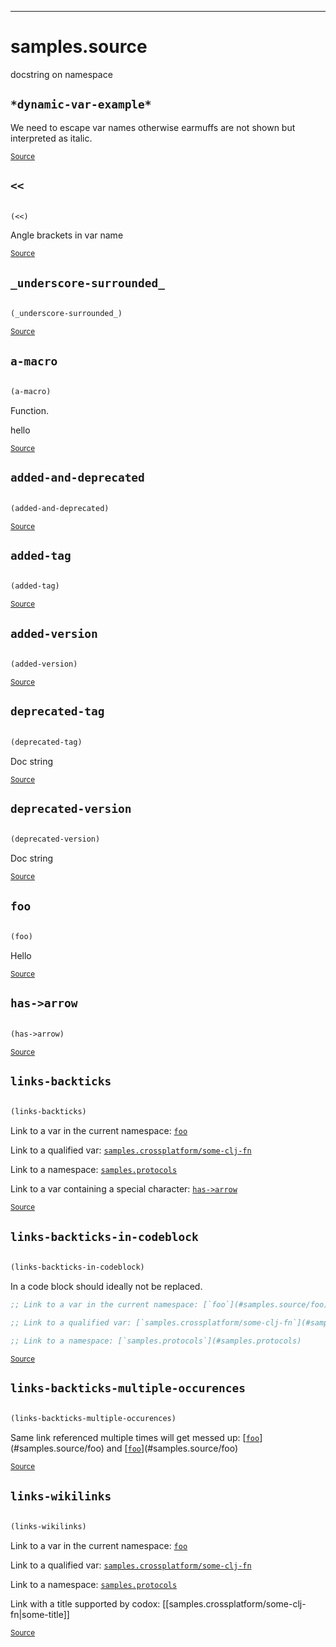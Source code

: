 
-----
# <a name="samples.source">samples.source</a>


docstring on namespace




## <a name="samples.source/*dynamic-var-example*">`*dynamic-var-example*`</a><a name="samples.source/*dynamic-var-example*"></a>




We need to escape var names otherwise earmuffs are not shown but interpreted as italic.
<p><sub><a href="https://github.com/borkdude/quickdoc/blob/master//src/samples/source.clj#L9-L11">Source</a></sub></p>

## <a name="samples.source/<<">`<<`</a><a name="samples.source/<<"></a>
``` clojure

(<<)
```

Angle brackets in var name
<p><sub><a href="https://github.com/borkdude/quickdoc/blob/master//src/samples/source.clj#L17-L19">Source</a></sub></p>

## <a name="samples.source/_underscore-surrounded_">`_underscore-surrounded_`</a><a name="samples.source/_underscore-surrounded_"></a>
``` clojure

(_underscore-surrounded_)
```
<p><sub><a href="https://github.com/borkdude/quickdoc/blob/master//src/samples/source.clj#L13-L13">Source</a></sub></p>

## <a name="samples.source/a-macro">`a-macro`</a><a name="samples.source/a-macro"></a>
``` clojure

(a-macro)
```
Function.

hello
<p><sub><a href="https://github.com/borkdude/quickdoc/blob/master//src/samples/source.clj#L44-L46">Source</a></sub></p>

## <a name="samples.source/added-and-deprecated">`added-and-deprecated`</a><a name="samples.source/added-and-deprecated"></a>
``` clojure

(added-and-deprecated)
```
<p><sub><a href="https://github.com/borkdude/quickdoc/blob/master//src/samples/source.clj#L39-L42">Source</a></sub></p>

## <a name="samples.source/added-tag">`added-tag`</a><a name="samples.source/added-tag"></a>
``` clojure

(added-tag)
```
<p><sub><a href="https://github.com/borkdude/quickdoc/blob/master//src/samples/source.clj#L31-L33">Source</a></sub></p>

## <a name="samples.source/added-version">`added-version`</a><a name="samples.source/added-version"></a>
``` clojure

(added-version)
```
<p><sub><a href="https://github.com/borkdude/quickdoc/blob/master//src/samples/source.clj#L35-L37">Source</a></sub></p>

## <a name="samples.source/deprecated-tag">`deprecated-tag`</a><a name="samples.source/deprecated-tag"></a>
``` clojure

(deprecated-tag)
```

Doc string
<p><sub><a href="https://github.com/borkdude/quickdoc/blob/master//src/samples/source.clj#L21-L24">Source</a></sub></p>

## <a name="samples.source/deprecated-version">`deprecated-version`</a><a name="samples.source/deprecated-version"></a>
``` clojure

(deprecated-version)
```

Doc string
<p><sub><a href="https://github.com/borkdude/quickdoc/blob/master//src/samples/source.clj#L26-L29">Source</a></sub></p>

## <a name="samples.source/foo">`foo`</a><a name="samples.source/foo"></a>
``` clojure

(foo)
```

Hello
<p><sub><a href="https://github.com/borkdude/quickdoc/blob/master//src/samples/source.clj#L5-L7">Source</a></sub></p>

## <a name="samples.source/has->arrow">`has->arrow`</a><a name="samples.source/has->arrow"></a>
``` clojure

(has->arrow)
```
<p><sub><a href="https://github.com/borkdude/quickdoc/blob/master//src/samples/source.clj#L15-L15">Source</a></sub></p>

## <a name="samples.source/links-backticks">`links-backticks`</a><a name="samples.source/links-backticks"></a>
``` clojure

(links-backticks)
```

Link to a var in the current namespace: [`foo`](#samples.source/foo)

  Link to a qualified var: [`samples.crossplatform/some-clj-fn`](#samples.crossplatform/some-clj-fn)

  Link to a namespace: [`samples.protocols`](#samples.protocols)

  Link to a var containing a special character: [`has->arrow`](#samples.source/has->arrow)
  
<p><sub><a href="https://github.com/borkdude/quickdoc/blob/master//src/samples/source.clj#L48-L57">Source</a></sub></p>

## <a name="samples.source/links-backticks-in-codeblock">`links-backticks-in-codeblock`</a><a name="samples.source/links-backticks-in-codeblock"></a>
``` clojure

(links-backticks-in-codeblock)
```

 In a code block should ideally not be replaced.
  ```clojure
  ;; Link to a var in the current namespace: [`foo`](#samples.source/foo)

  ;; Link to a qualified var: [`samples.crossplatform/some-clj-fn`](#samples.crossplatform/some-clj-fn)

  ;; Link to a namespace: [`samples.protocols`](#samples.protocols)
  ```
<p><sub><a href="https://github.com/borkdude/quickdoc/blob/master//src/samples/source.clj#L59-L68">Source</a></sub></p>

## <a name="samples.source/links-backticks-multiple-occurences">`links-backticks-multiple-occurences`</a><a name="samples.source/links-backticks-multiple-occurences"></a>
``` clojure

(links-backticks-multiple-occurences)
```

Same link referenced multiple times will get messed up: [[`foo`](#samples.source/foo)](#samples.source/foo) and [[`foo`](#samples.source/foo)](#samples.source/foo)
<p><sub><a href="https://github.com/borkdude/quickdoc/blob/master//src/samples/source.clj#L70-L72">Source</a></sub></p>

## <a name="samples.source/links-wikilinks">`links-wikilinks`</a><a name="samples.source/links-wikilinks"></a>
``` clojure

(links-wikilinks)
```

Link to a var in the current namespace: [`foo`](#samples.source/foo)

  Link to a qualified var: [`samples.crossplatform/some-clj-fn`](#samples.crossplatform/some-clj-fn)

  Link to a namespace: [`samples.protocols`](#samples.protocols)

  Link with a title supported by codox: [[samples.crossplatform/some-clj-fn|some-title]]
<p><sub><a href="https://github.com/borkdude/quickdoc/blob/master//src/samples/source.clj#L74-L82">Source</a></sub></p>
